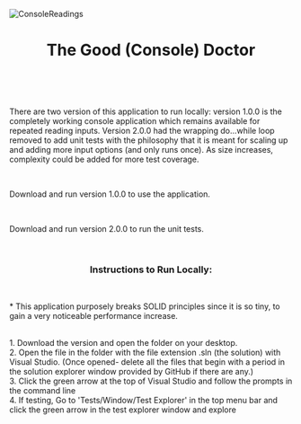 
![ConsoleReadings](https://i.ibb.co/RPBm0SS/Med-Readme-Img.png "MedicalConsoleImg")

<h1 align="center">The Good (Console) Doctor</h1>
<br/>
<br/>
<br/>
<p>There are two version of this application to run locally: 
version 1.0.0 is the completely working console application which remains available for repeated reading inputs. 
Version 2.0.0 had the wrapping do...while loop removed to add unit tests with the philosophy that it is meant
for scaling up and adding more input options (and only runs once). As size increases, complexity could be added for more test coverage.</p>
<br/>
<p>Download and run version 1.0.0 to use the application.</p>
<br/>
<p>Download and run version 2.0.0 to run the unit tests.</p>
<br/>
<h3 align="center">Instructions to Run Locally:</h3>
<br/>
<p>* This application purposely breaks SOLID principles since it is so tiny, to gain a very noticeable performance increase.</p>
<br/>
1. Download the version and open the folder on your desktop.
<br/>
2. Open the file in the folder with the file extension .sln (the solution) with Visual Studio.
(Once opened- delete all the files that begin with a period in the solution explorer window provided by GitHub if there are any.)
<br/>
3. Click the green arrow at the top of Visual Studio and follow the prompts in the command line
<br/>
4. If testing, Go to 'Tests/Window/Test Explorer' in the top menu bar and click the green arrow in the test explorer window and explore
